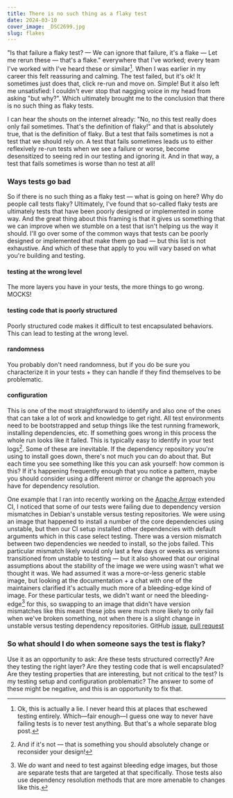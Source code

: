```yaml
---
title: There is no such thing as a flaky test 
date: 2024-03-10
cover_image: _DSC2699.jpg
slug: flakes
---
```


"Is that failure a flaky test? — We can ignore that failure, it's a flake — Let me rerun these — that's a flake." everywhere that I've worked; every team I've worked with I've heard these or similar[^1]. When I was earlier in my career this felt reassuring and calming. The test failed, but it's ok! It sometimes just does that, click re-run and move on. Simple! But it also left me unsatisfied: I couldn't ever stop that nagging voice in my head from asking "but why?". Which ultimately brought me to the conclusion that there is no such thing as flaky tests.  

I can hear the shouts on the internet already: "No, no this test really does only fail sometimes. That's the definition of flaky!" and that is absolutely true, that is the definition of flaky. But a test that fails sometimes is not a test that we should rely on. A test that fails sometimes leads us to either reflexively re-run tests when we see a failure or worse, become desensitized to seeing red in our testing and ignoring it. And in that way, a test that fails sometimes is worse than no test at all!

### Ways tests go bad

So if there is no such thing as a flaky test — what is going on here? Why do people call tests flaky? Ultimately, I've found that so-called flaky tests are ultimately tests that have been poorly designed or implemented in some way. And the great thing about this framing is that it gives us something that we can improve when we stumble on a test that isn't helping us the way it should. I'll go over some of the common ways that tests can be poorly designed or implemented that make them go bad — but this list is not exhaustive. And which of these that apply to you will vary based on what you're building and testing.


#### testing at the wrong level

The more layers you have in your tests, the more things to go wrong. MOCKS!

#### testing code that is poorly structured

Poorly structured code makes it difficult to test encapsulated behaviors. This can lead to testing at the wrong level.

#### randomness

You probably don't need randomness, but if you do be sure you characterize it in your tests + they can handle if they find themselves to be problematic.

#### configuration

This is one of the most straightforward to identify and also one of the ones that can take a lot of work and knowledge to get right. All test environments need to be bootstrapped and setup things like the test running framework, installing dependencies, etc. If something goes wrong in this process the whole run looks like it failed. This is typically easy to identify in your test logs[^2]. Some of these are inevitable. If the dependency repository you're using to install goes down, there's not much you can do about that. But each time you see something like this you can ask yourself: how common is this? If it's happening frequently enough that you notice a pattern, maybe you should consider using a different mirror or change the approach you have for dependency resolution. 

One example that I ran into recently working on the [Apache Arrow](https://arrow.apache.org) extended CI, I noticed that some of our tests were failing due to dependency version mismatches in Debian's unstable versus testing repositories. We were using an image that happened to install a number of the core dependencies using unstable, but then our CI setup installed other dependencies with default arguments which in this case select testing. There was a version mismatch between two dependencies we needed to install, so the jobs failed. This particular mismatch likely would only last a few days or weeks as versions transitioned from unstable to testing — but it also showed that our original assumptions about the stability of the image we were using wasn't what we thought it was. We had assumed it was a more-or-less generic stable image, but looking at the documentation + a chat with one of the maintainers clarified it's actually much more of a bleeding-edge kind of image. For these particular tests, we didn't want or need the bleeding-edge[^3] for this, so swapping to an image that didn't have version mismatches like this meant these jobs were much more likely to only fail when we've broken something, not when there is a slight change in unstable versus testing dependency repositories. GitHub [issue](https://github.com/apache/arrow/issues/40323), [pull request](https://github.com/apache/arrow/pull/40321)


### So what should I do when someone says the test is flaky?

Use it as an opportunity to ask: Are these tests structured correctly? Are they testing the right layer? Are they testing code that is well encapsulated? Are they testing properties that are interesting, but not critical to the test? Is my testing setup and configuration problematic? The answer to some of these might be negative, and this is an opportunity to fix that. 


[^1]: Ok, this is actually a lie. I never heard this at places that eschewed testing entirely. Which—fair enough—I guess one way to never have failing tests is to never test anything. But that's a whole separate blog post.

[^2]: And if it's not — that is something you should absolutely change or reconsider your design!

[^3]: We *do* want and need to test against bleeding edge images, but those are separate tests that are targeted at that specifically. Those tests also use dependency resolution methods that are more amenable to changes like this. 
